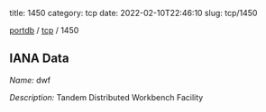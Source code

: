 title: 1450
category: tcp
date: 2022-02-10T22:46:10
slug: tcp/1450

[portdb](/) / [tcp](/category/tcp.html) / 1450


## IANA Data

_Name:_ dwf

_Description:_ Tandem Distributed Workbench Facility

